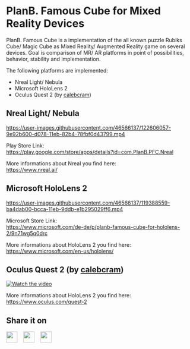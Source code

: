 # PlanB. Famous Cube for Mixed Reality Devices
PlanB. Famous Cube is a implementation of the all known puzzle Rubiks Cube/ Magic Cube as Mixed Reality/ Augmented Reality game on several devices. Goal is comparison of MR/ AR platforms in point of possibilities, behavior, stability and implementation.

The following platforms are implemented:
- Nreal Light/ Nebula
- Microsoft HoloLens 2
- Oculus Quest 2 (by [calebcram](https://github.com/calebcram))

## Nreal Light/ Nebula
https://user-images.githubusercontent.com/46566137/122606057-9e92b600-d078-11eb-82b4-78fbf0d43799.mp4



Play Store Link:\
https://play.google.com/store/apps/details?id=com.PlanB.PFC.Nreal

More informations about Nreal you find here:\
https://www.nreal.ai/


## Microsoft HoloLens 2
https://user-images.githubusercontent.com/46566137/119388559-ba4dab00-bcca-11eb-9ddb-e1b295029ff6.mp4

Microsoft Store Link:\
https://www.microsoft.com/de-de/p/planb-famous-cube-for-hololens-2/9n71wg5q0drc

More informations about HoloLens 2 you find here:\
https://www.microsoft.com/en-us/hololens/

## Oculus Quest 2 (by [calebcram](https://github.com/calebcram))

[![Watch the video](https://img.youtube.com/vi/zgBqRHd4jSQ/hqdefault.jpg)](https://www.youtube.com/watch?v=zgBqRHd4jSQ)

More informations about HoloLens 2 you find here:\
https://www.oculus.com/quest-2

## Share it on
[<img src="https://github.com/bradvin/social-share-urls/blob/master/images/logo-icons-white-background/twitter.jpg" width="30px;"/>](https://twitter.com/intent/tweet?url=https%3A%2F%2Fgithub.com%2FPlanBGmbH%2FPlanB.-Famous-Cube&text=PlanB.%20Famous%20Cube%20for%20Mixed%20Reality%20Devices&hashtags=mixed-reality%2CHoloLens%2CNreal%2CPlanB)&nbsp; &nbsp; [<img src="https://github.com/bradvin/social-share-urls/blob/master/images/logo-icons-white-background/reddit.jpg" width="30px;"/>](https://reddit.com/submit?url=https%3A%2F%2Fgithub.com%2FPlanBGmbH%2FPlanB.-Famous-Cube&title=PlanB.%20Famous%20Cube%20for%20Mixed%20Reality%20Devices)&nbsp; &nbsp; [<img src="https://github.com/bradvin/social-share-urls/blob/master/images/logo-icons-white-background/linkedin.jpg" width="30px;"/>](https://www.linkedin.com/sharing/share-offsite/?url=https%3A%2F%2Fgithub.com%2FPlanBGmbH%2FPlanB.-Famous-Cube)
